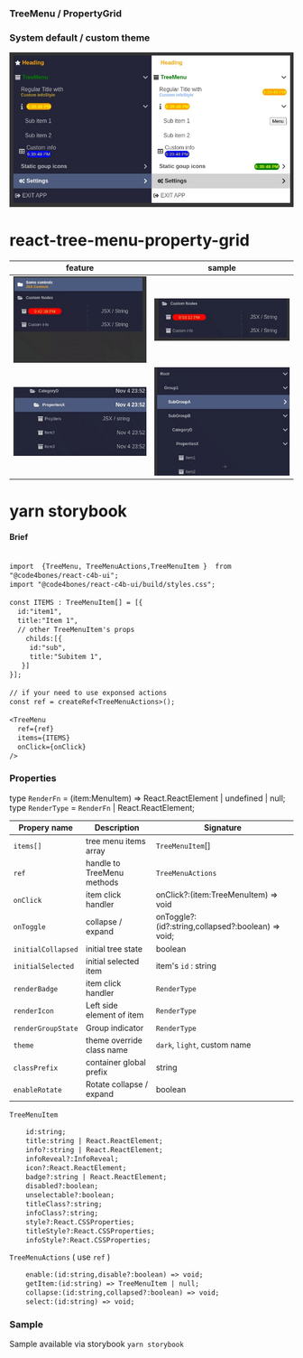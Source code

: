 ### TreeMenu / PropertyGrid

### System default / custom theme 

![sample](https://github.com/code4bones/react-c4b-ui/blob/master/img/theme.png?raw=true "sample")

# react-tree-menu-property-grid

|feature|sample|
|-------|------|
|![cap](https://github.com/code4bones/react-tree-menu-property-grid/blob/master/img/controls.gif?raw=true)|![cap](https://github.com/code4bones/react-tree-menu-property-grid/blob/master/img/reveal.gif?raw=true)  |
![cap](https://github.com/code4bones/react-tree-menu-property-grid/blob/master/img/folders.gif?raw=true)|![cap](https://github.com/code4bones/react-tree-menu-property-grid/blob/master/img/group-right.gif?raw=true)|


# yarn storybook 


#### Brief

```tsx

import  {TreeMenu, TreeMenuActions,TreeMenuItem }  from "@code4bones/react-c4b-ui";
import "@code4bones/react-c4b-ui/build/styles.css";

const ITEMS : TreeMenuItem[] = [{
  id:"item1",
  title:"Item 1",
  // other TreeMenuItem's props
    childs:[{
     id:"sub",
     title:"Subitem 1",
   }]
}];

// if your need to use exponsed actions
const ref = createRef<TreeMenuActions>();

<TreeMenu
  ref={ref}
  items={ITEMS}
  onClick={onClick} 
/>

```

### Properties

type `RenderFn` = (item:MenuItem) => React.ReactElement | undefined | null; 
type `RenderType` = `RenderFn` | React.ReactElement; 


| Propery name | Description                    | Signature
| ------------- | ------------------------------ | ---- |
| `items[]`      | tree menu items array       | `TreeMenuItem`[] |
| `ref`      | handle to TreeMenu methods       | `TreeMenuActions` |
| `onClick`   |  item click handler     | onClick?:(item:TreeMenuItem) => void|
| `onToggle`   |  collapse  / expand     | onToggle?:(id?:string,collapsed?:boolean) => void;|
| `initialCollapsed`   |  initial tree state     | boolean |
| `initialSelected`   |  initial selected item     | item's `id` : string|
| `renderBadge`   |  item click handler     | `RenderType` |
| `renderIcon`   |  Left side element of item     | `RenderType` |
| `renderGroupState`   | Group indicator     | `RenderType` |
| `theme`   | theme override class name     | `dark`, `light`, custom name | 
| `classPrefix`   | container global prefix     | string |
| `enableRotate` | Rotate collapse / expand | boolean |


`TreeMenuItem`

```tsx
    id:string;
    title:string | React.ReactElement;
    info?:string | React.ReactElement;
    infoReveal?:InfoReveal;
    icon?:React.ReactElement;
    badge?:string | React.ReactElement;
    disabled?:boolean;
    unselectable?:boolean;
    titleClass?:string;
    infoClass?:string;
    style?:React.CSSProperties;
    titleStyle?:React.CSSProperties;
    infoStyle?:React.CSSProperties;
```

`TreeMenuActions` ( use `ref` )
```
    enable:(id:string,disable?:boolean) => void;
    getItem:(id:string) => TreeMenuItem | null;
    collapse:(id:string,collapsed?:boolean) => void;
    select:(id:string) => void;

```

### Sample

Sample available via storybook `yarn storybook`
